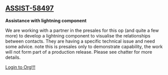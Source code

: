 
<h2>
    <a href="https://org62.lightning.force.com/lightning/r/SSE_Assist__c/a300M000000swT9QAI/view">ASSIST-58497</a>
</h2>


<strong>Assistance with lightning component</strong>

We are working with a partner in the presales for this op (and quite a few more) to develop a lightning component to visualise the relationships between contacts. They are having a specific technical issue and need some advice. note this is presales only to demonstrate capability, the work will not form part of a production release. Please see chatter for more details.





<a href="https://login.salesforce.com/?un=mike%40conduct.demo&pw=PirateGrace1">Login to Org!!!</a>
